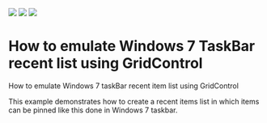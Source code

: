<!-- default badges list -->
![](https://img.shields.io/endpoint?url=https://codecentral.devexpress.com/api/v1/VersionRange/128628434/10.2.3%2B)
[![](https://img.shields.io/badge/Open_in_DevExpress_Support_Center-FF7200?style=flat-square&logo=DevExpress&logoColor=white)](https://supportcenter.devexpress.com/ticket/details/E3144)
[![](https://img.shields.io/badge/📖_How_to_use_DevExpress_Examples-e9f6fc?style=flat-square)](https://docs.devexpress.com/GeneralInformation/403183)
<!-- default badges end -->
# How to emulate Windows 7 TaskBar recent list using GridControl


<p>How to emulate Windows 7 taskBar recent item list using GridControl</p><p>This example demonstrates how to create a recent items list in which items can be pinned like this done in Windows 7 taskbar.</p>

<br/>


